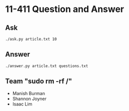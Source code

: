 11-411 Question and Answer
========


Ask
--------
`./ask.py article.txt 10`

Answer
--------
`./answer.py article.txt questions.txt`

Team "sudo rm -rf /"
--------
- Manish Burman
- Shannon Joyner
- Isaac Lim